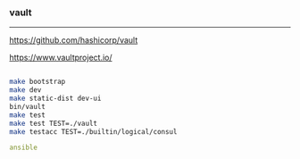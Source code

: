 ### vault
---
https://github.com/hashicorp/vault

https://www.vaultproject.io/

```go
```

```sh
make bootstrap
make dev
make static-dist dev-ui
bin/vault
make test
make test TEST=./vault
make testacc TEST=./builtin/logical/consul
```

```yml
ansible
```
